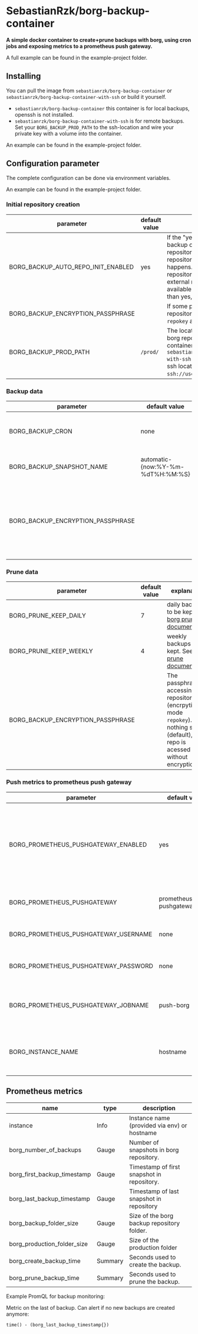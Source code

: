 # SebastianRzk/borg-backup-container

**A simple docker container to create+prune backups with borg, using cron jobs and exposing metrics to a prometheus push
gateway.**

A full example can be found in the example-project folder.

## Installing

You can pull the image from `sebastianrzk/borg-backup-container` or `sebastianrzk/borg-backup-container-with-ssh` or build it yourself.

* `sebastianrzk/borg-backup-container` this container is for local backups, openssh is not installed.
* `sebastianrzk/borg-backup-container-with-ssh` is for remote backups. Set your `BORG_BACKUP_PROD_PATH` to the ssh-location and wire your private key with a volume into the container.

An example can be found in the example-project folder.

## Configuration parameter

The complete configuration can be done via environment variables.

An example can be found in the example-project folder.

### Initial repository creation

| parameter                          | default value | explanation                                                                                                                                                                                                                                                                                                                 |
|------------------------------------|---------------|-----------------------------------------------------------------------------------------------------------------------------------------------------------------------------------------------------------------------------------------------------------------------------------------------------------------------------|
| BORG_BACKUP_AUTO_REPO_INIT_ENABLED | yes           | If the "yes" parameter is set, the backup container tries to create a new repository each time it is run. If a repository already exists, nothing happens. If you want an error if the repository doesn't exist (e.g. on an external mount that isn't currently available), set this to something other than yes, e.g. "no" |
| BORG_BACKUP_ENCRYPTION_PASSPHRASE  |               | If some passphrase is set, the repository gets created with encryption `repokey` and the provided passphrase                                                                                                                                                                                                                |
| BORG_BACKUP_PROD_PATH              | `/prod/`      | The location where borg is expecting borg repository. If you want to use the container for a remote backup, use  `sebastianrzk/borg-backup-container-with-ssh` container and set this to your ssh location (e.g. `ssh://username@yourserver/backuppath`)                                                                    | 


### Backup data

| parameter                         | default value                     | explanation                                                                                                                               |
|-----------------------------------|-----------------------------------|-------------------------------------------------------------------------------------------------------------------------------------------|
| BORG_BACKUP_CRON                  | none                              | cron that triggers the backup+pruning process. E.g. */5 * * * *                                                                           | 
| BORG_BACKUP_SNAPSHOT_NAME         | automatic-{now:%Y-%m-%dT%H:%M:%S} | the name of each snapshot created by the cron                                                                                             |
| BORG_BACKUP_ENCRYPTION_PASSPHRASE |                                   | The passphrase for accessing the repository (encrpytion mode `repokey`). If nothing set (default), the repo is acessed without encryption |

### Prune data

| parameter                          | default value | explanation                                                                                                                               |
|------------------------------------|---------------|-------------------------------------------------------------------------------------------------------------------------------------------|
| BORG_PRUNE_KEEP_DAILY              | 7             | daily backups to be kept. See [borg prune documentation](https://borgbackup.readthedocs.io/en/stable/usage/prune.html)                    | 
| BORG_PRUNE_KEEP_WEEKLY             | 4             | weekly backups to be kept. See [borg prune documentation](https://borgbackup.readthedocs.io/en/stable/usage/prune.html)                   | 
| BORG_BACKUP_ENCRYPTION_PASSPHRASE  |               | The passphrase for accessing the repository (encrpytion mode `repokey`). If nothing set (default), the repo is acessed without encryption |


### Push metrics to prometheus push gateway

| parameter                            | default value                 | explanation                                                                                                 |
|--------------------------------------|-------------------------------|-------------------------------------------------------------------------------------------------------------|
| BORG_PROMETHEUS_PUSHGATEWAY_ENABLED  | yes                           | Everything else than "yes" switches the metric collection as well as the push to the prometheus gateway off |
| BORG_PROMETHEUS_PUSHGATEWAY          | prometheus-pushgateway:9091   | Url of the prometheus push gateway                                                                          |
| BORG_PROMETHEUS_PUSHGATEWAY_USERNAME | none                          | username used to push to prometheus                                                                         |
| BORG_PROMETHEUS_PUSHGATEWAY_PASSWORD | none                          | password used to push to prometheus                                                                         |
| BORG_PROMETHEUS_PUSHGATEWAY_JOBNAME  | push-borg                     | job name that will be pushed to the prometheus gateway                                                      |
| BORG_INSTANCE_NAME                   | hostname                      | instance name that is pushed to the prometheus gateway                                                      |

## Prometheus metrics

| name                        | type    | description                                  |
|-----------------------------|---------|----------------------------------------------|
| instance                    | Info    | Instance name (provided via env) or hostname |
| borg_number_of_backups      | Gauge   | Number of snapshots in borg repository.      |
| borg_first_backup_timestamp | Gauge   | Timestamp of first snapshot in repository.   |
| borg_last_backup_timestamp  | Gauge   | Timestamp of last snapshot in repository     |
| borg_backup_folder_size     | Gauge   | Size of the borg backup repository folder.   |
| borg_production_folder_size | Gauge   | Size of the production folder                |
| borg_create_backup_time     | Summary | Seconds used to create the backup.           |
| borg_prune_backup_time      | Summary | Seconds used to prune the backup.            |

Example PromQL for backup monitoring:

Metric on the last of backup. Can alert if no new backups are created anymore:

    time() - (borg_last_backup_timestamp{})



